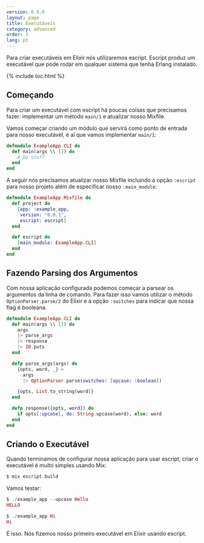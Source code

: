 ```yaml
---
version: 0.9.0
layout: page
title: Executáveis
category: advanced
order: 3
lang: pt
---
```


Para criar executáveis em Elixir nós utilizaremos escript. Escript produz um executável que pode rodar em qualquer sistema que tenha Erlang instalado.

{% include toc.html %}

## Começando

Para criar um executável com escript há poucas coisas que precisamos fazer: implementar um método `main/1` e atualizar nosso Mixfile.

Vamos começar criando um módulo que servirá como ponto de entrada para nosso executável, é aí que vamos implementar `main/1`:

```elixir
defmodule ExampleApp.CLI do
  def main(args \\ []) do
    # Do stuff
  end
end
```

A seguir nós precisamos atualizar nosso Mixfile incluindo a opção `:escript` para nosso projeto além de especificar nosso `:main_module`:

```elixir
defmodule ExampleApp.Mixfile do
  def project do
    [app: :example_app,
     version: "0.0.1",
     escript: escript]
  end

  def escript do
    [main_module: ExampleApp.CLI]
  end
end
```

## Fazendo Parsing dos Argumentos

Com nossa aplicação configurada podemos começar a parsear os argumentos da linha de comando. Para fazer isso vamos utilizar o método `OptionParser.parse/2` do Elixir e a opção `:switches` para indicar que nossa flag é booleana.

```elixir
defmodule ExampleApp.CLI do
  def main(args \\ []) do
    args
    |> parse_args
    |> response
    |> IO.puts
  end

  defp parse_args(args) do
    {opts, word, _} =
      args
      |> OptionParser.parse(switches: [upcase: :boolean])

    {opts, List.to_string(word)}
  end

  defp response({opts, word}) do
    if opts[:upcase], do: String.upcase(word), else: word
  end
end
```

## Criando o Executável

Quando terminamos de configurar nossa aplicação para usar escript, criar o executável é muito simples usando Mix:

```elixir
$ mix escript.build
```

Vamos testar:

```elixir
$ ./example_app --upcase Hello
HELLO

$ ./example_app Hi
Hi
```

É isso. Nós fizemos nosso primeiro executável em Elixir usando escript.
